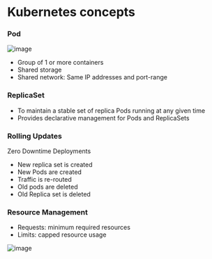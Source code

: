 # Kubernetes concepts

### Pod

![image](https://user-images.githubusercontent.com/840427/135745584-f0814083-5289-4074-8fd8-71a5b93b1c0f.png)


* Group of 1 or more containers
* Shared storage
* Shared network: Same IP addresses and port-range

### ReplicaSet

* To maintain a stable set of replica Pods running at any given time
* Provides declarative management for Pods and ReplicaSets

### Rolling Updates

Zero Downtime Deployments

* New replica set is created
* New Pods are created
* Traffic is re-routed
* Old pods are deleted
* Old Replica set is deleted

### Resource Management

* Requests: minimum required resources
* Limits: capped resource usage

![image](https://user-images.githubusercontent.com/840427/135769843-77fda4ec-e44e-45a3-9e86-468ab6e0bd07.png)
